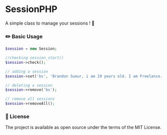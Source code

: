 # SessionPHP

A simple class to manage your sessions ! 🙂

### ✏️  Basic Usage

```php
$session = new Session;

//checking session_start()
$session->check();

// adding a session
$session->set('bs', 'Brandon Sueur, i am 19 years old. I am Freelance.');

// deleting a session
$session->remove('bs');

// remove all sessions
$session->removeAll();
```

### 📖  License
The project is available as open source under the terms of the MIT License.
